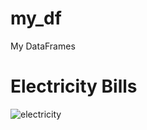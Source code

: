 # my_df
My DataFrames

# Electricity Bills
![electricity](https://github.com/user-attachments/assets/3f5cb765-42db-4fde-997c-20f07a43fc91)

